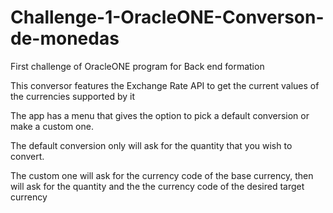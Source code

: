 # Challenge-1-OracleONE-Converson-de-monedas
First challenge of OracleONE program for Back end formation

This conversor features the Exchange Rate API to get the current values of the currencies supported by it

The app has a menu that gives the option to pick a default conversion or make a custom one.

The default conversion only will ask for the quantity that you wish to convert.

The custom one will ask for the currency code of the base currency, then will ask for the quantity and the the currency code of the desired target currency
